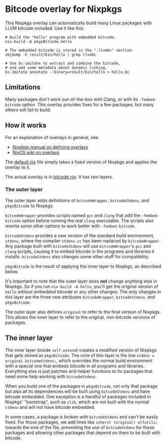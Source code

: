 # Bitcode overlay for Nixpkgs

This Nixpkgs overlay can automatically build many Linux packages with LLVM bitcode included. Use it like this:

```shell
# Build the "hello" program with embedded bitcode.
nix-build -A pkgsBitcode.hello

# The embedded bitcode is stored in the ".llvmbc" section.
objdump -h result/bin/hello | grep llvmbc

# Use bc-imitate to extract and combine the bitcode,
# and add some metadata about dynamic linking.
bc-imitate annotate --binary=result/bin/hello > hello.bc
```

## Limitations

Many packages don't work out-of-the-box with Clang, or with its `-fembed-bitcode` option.
This overlay provides fixes for a few packages, but many others will fail to build.

## How it works

For an explanation of overlays in general, see:

- [Nixpkgs manual on defining overlays](https://nixos.org/manual/nixpkgs/stable/#sec-overlays-definition)
- [NixOS wiki on overlays](https://nixos.wiki/wiki/Overlays)

The [default.nix](./default.nix) file simply takes a fixed version of Nixpkgs
and applies the overlay to it.

The actual overlay is in [bitcode.nix](./bitcode.nix). It has two layers.

### The outer layer

The outer layer adds definitions of `bitcodeWrapper`, `bitcodeStdenv`,
and `pkgsBitcode` to Nixpkgs.

`bitcodeWrapper` provides scripts named
`gcc` and `clang` that add the `-fembed-bitcode` option before running the real `clang` executable.
The scripts also rewrite some other options to work better with `-fembed-bitcode`.

`bitcodeStdenv` provides a new version of the standard build environment,
`stdenv`, where the compiler `stdenv.cc` has been replaced by `bitcodeWrapper`.
Any package built with `bitcodeStdenv` will use `bitcodeWrapper`'s `gcc` and `clang`
scripts, causing it to embed bitcode in the programs and libraries it installs.
`bitcodeStdenv` also changes some other stuff for compatibility.

`pkgsBitcode` is the result of applying the inner layer to Nixpkgs, as described below.

It's important to note that the outer layer does **not** change anything else in Nixpkgs.
So if you run `nix-build -A hello`, you'll get the original version of `hello` without
embedded bitcode or any other changes. The only changes in this layer are the three new attributes
`bitcodeWrapper`, `bitcodeStdenv`, and `pkgsBitcode`.

The outer layer also defines `original` to refer to the final version of Nixpkgs.
This allows the inner layer to refer to the original, non-bitcode versions of packages.

## The inner layer

The inner layer (inside `self.extend`) creates a modified version of Nixpkgs that gets
stored as `pkgsBitcode`. The core of this layer is the line
`stdenv = original.bitcodeStdenv;`, which overrides the normal build environment with
a special one that embeds bitcode in all programs and libraries.
Everything else is just patches and helper functions to fix packages
that need some help working with `bitcodeStdenv`.

When you build one of the packages in `pkgsBitcode`, not only that package but also
all its dependencies will be built using `bitcodeStdenv` and have bitcode embedded.
One exception is a handful of packages included in Nixpkgs' "bootstrap",
such as `zlib`, which are not built with the normal `stdenv` and will not have bitcode embedded.

In some cases, a package is broken with `bitcodeStdenv` and can't be easily fixed.
For those packages, we add lines like `inherit (original) elfutils;` towards the end of the file,
preventing the use of `bitcodeStdenv` for these packages and allowing other packages
that depend on them to be built with bitcode.
